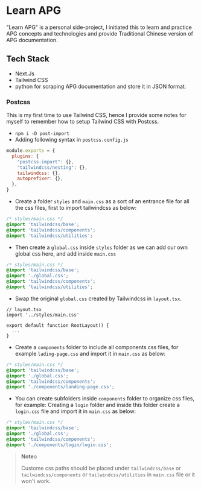 # Learn APG
"Learn APG" is a personal side-project, I initiated this to learn and practice APG concepts and technologies and provide Traditional Chinese version of APG documentation.

## Tech Stack
- Next.Js
- Tailwind CSS
- python for scraping APG documentation and store it in JSON format.
### Postcss
This is my first time to use Tailwind CSS, hence I provide some notes for myself to remember how to setup Tailwind CSS with Postcss.

- `npm i -D post-import`
- Adding following syntax in `postcss.config.js`

```js
module.exports = {
  plugins: {
    "postcss-import": {},
    "tailwindcss/nesting": {},
    tailwindcss: {},
    autoprefixer: {},
  },
}
```
- Create a folder `styles` and `main.css` as a sort of an entrance file for all the css files, first to import tailwindcss as below:

```css
/* styles/main.css */
@import 'tailwindcss/base';
@import 'tailwindcss/components';
@import 'tailwindcss/utilities';
```

- Then create a `global.css` inside `styles` folder as we can add our own global css here, and add inside `main.css`

```css
/* styles/main.css */
@import 'tailwindcss/base';
@import './global.css';
@import 'tailwindcss/components';
@import 'tailwindcss/utilities';
```
- Swap the original `global.css` created by Tailwindcss in `layout.tsx`.

```tsx
// layout.tsx
import '../styles/main.css'

export default function RootLayout() {
  ...
}
```

- Create a `components` folder to include all components css files, for example `lading-page.css` and import it in `main.css` as below:

```css
/* styles/main.css */
@import 'tailwindcss/base';
@import './global.css';
@import 'tailwindcss/components';
@import './components/landing-page.css';
```

- You can create subfolders inside `components` folder to organize css files, for example: Creating a `login` folder and inside this folder create a `login.css` file and import it in `main.css` as below:

```css
/* styles/main.css */
@import 'tailwindcss/base';
@import './global.css';
@import 'tailwindcss/components';
@import './components/login/login.css';
```

>**Note**o
>
> Custome css paths should be placed under `tailwindcss/base` or `tailwindcss/components` or `tailwindcss/utilities` in `main.css` file or it won't work.